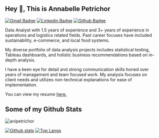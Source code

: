 ## Hey 👋, This is Annabelle Petrichor
[![Gmail Badge](https://img.shields.io/badge/-anipetrichor@gmail.com-c14438?style=flat&logo=Gmail&logoColor=white&link=mailto:anipetrichor@gmail.com)](mailto:anipetrichor@gmail.com) 
[![Linkedin Badge](https://img.shields.io/badge/-anipetrichor-0072b1?style=flat&logo=Linkedin&logoColor=white&link=https://www.linkedin.com/in/anipetrichor/)](https://www.linkedin.com/in/anipetrichor/) 
[![Github Badge](https://img.shields.io/badge/-anipetrichor-grey?style=flat&logo=github&logoColor=white&link=https://github.com/anipetrichor/)](https://www.github.com/anipetrichor/) <p align='left'>Data Analyst with 1.5 years of experience and 3+ years of experience in operations and logistics related fields. Past career focuses have included sustainability, e-commerce, and local food systems. 

My diverse portfolio of data analysis projects includes statistical testing, Tableau dashboards, and holistic business recommendations based on in-depth analysis. 

I have a keen eye for detail and strong communication skills honed over years of management and team focused work. My analysis focuses on client needs and utilizes non-technical explanations for ease of implementation.</p><p align='left'> You can view my resume <a href='https://drive.google.com/file/d/1lP9-9cuxSo1_x8h6WxtbZithIGO5gQUj/view?usp=sharing ' target=_blank><u>here</u>.</a></p>
## Some of my Github Stats
<p align=left> <img src=https://komarev.com/ghpvc/?username=anipetrichor alt=anipetrichor /> </p>

[![Github stats](https://github-readme-stats.vercel.app/api?username=anipetrichor&show_icons=true&include_all_commits=true)](https://github.com/anipetrichor/github-readme-stats)
[![Top Langs](https://github-readme-stats.vercel.app/api/top-langs/?username=anipetrichor&layout=compact)](https://github.com/anipetrichor/github-readme-stats)
